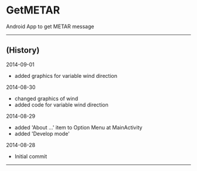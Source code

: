 GetMETAR
========

Android App to get METAR message

-----

(History)
---------
2014-09-01
- added graphics for variable wind direction

2014-08-30
- changed graphics of wind
- added code for variable wind direction

2014-08-29
- added 'About ...' item to Option Menu at MainActivity
- added 'Develop mode'

2014-08-28
- Initial commit

---
